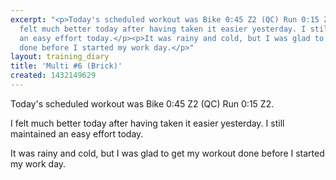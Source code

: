 ```yaml
---
excerpt: "<p>Today's scheduled workout was Bike 0:45 Z2 (QC) Run 0:15 Z2.</p><p>I
  felt much better today after having taken it easier yesterday. I still maintained
  an easy effort today.</p><p>It was rainy and cold, but I was glad to get my workout
  done before I started my work day.</p>"
layout: training_diary
title: 'Multi #6 (Brick)'
created: 1432149629
---
```

<p>Today's scheduled workout was Bike 0:45 Z2 (QC) Run 0:15 Z2.</p><p>I felt much better today after having taken it easier yesterday. I still maintained an easy effort today.</p><p>It was rainy and cold, but I was glad to get my workout done before I started my work day.</p>
